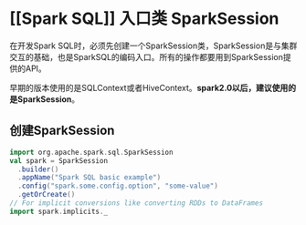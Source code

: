 # [[Spark SQL]] 入口类 SparkSession

在开发Spark SQL时，必须先创建一个SparkSession类，SparkSession是与集群交互的基础，也是SparkSQL的编码入口。所有的操作都要用到SparkSession提供的API。

早期的版本使用的是SQLContext或者HiveContext。**spark2.0以后，建议使用的是SparkSession**。

## 创建SparkSession

```scala
import org.apache.spark.sql.SparkSession
val spark = SparkSession
  .builder()
  .appName("Spark SQL basic example")
  .config("spark.some.config.option", "some-value")
  .getOrCreate()
// For implicit conversions like converting RDDs to DataFrames
import spark.implicits._
```